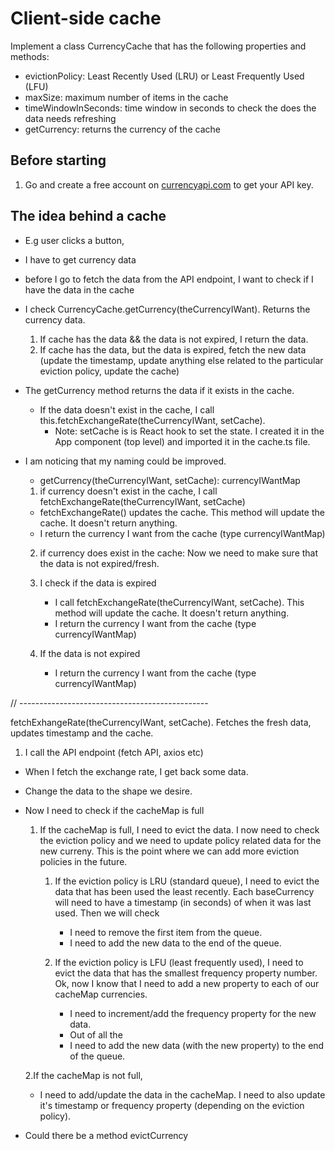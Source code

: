 # Client-side cache

Implement a class CurrencyCache that has the following properties and methods:

- evictionPolicy: Least Recently Used (LRU) or Least Frequently Used (LFU)
- maxSize: maximum number of items in the cache
- timeWindowInSeconds: time window in seconds to check the does the data needs refreshing
- getCurrency: returns the currency of the cache

## Before starting
1. Go and create a free account on [currencyapi.com](https://app.currencyapi.com/) to get your API key.





## The idea behind a cache

- E.g user clicks a button,

- I have to get currency data
- before I go to fetch the data from the API endpoint, I want to check if I have
  the data in the cache
- I check CurrencyCache.getCurrency(theCurrencyIWant). Returns the currency data.

  1. If cache has the data && the data is not expired, I return the data.
  2. If cache has the data, but the data is expired, fetch the new data (update the timestamp,
     update anything else related to the particular eviction policy, update the cache)

- The getCurrency method returns the data if it exists in the cache.

  - If the data doesn't exist in the cache, I call this.fetchExchangeRate(theCurrencyIWant,
    setCache).
    - Note: setCache is is React hook to set the state. I created it in the App component
      (top level) and imported it in the cache.ts file.

- I am noticing that my naming could be improved.

  - getCurrency(theCurrencyIWant, setCache): currencyIWantMap

  1. if currency doesn't exist in the cache, I call fetchExchangeRate(theCurrencyIWant, setCache)

  - fetchExchangeRate() updates the cache. This method will update the cache. It doesn't return anything.
  - I return the currency I want from the cache (type currencyIWantMap)

  2. if currency does exist in the cache: Now we need to make sure that the data is not expired/fresh.

  1. I check if the data is expired

     - I call fetchExchangeRate(theCurrencyIWant, setCache). This method will update the cache. It doesn't return anything.
     - I return the currency I want from the cache (type currencyIWantMap)

  1. If the data is not expired

     - I return the currency I want from the cache (type currencyIWantMap)

// -----------------------------------------------

fetchExhangeRate(theCurrencyIWant, setCache). Fetches the fresh data, updates timestamp and the cache.

1. I call the API endpoint (fetch API, axios etc)

- When I fetch the exchange rate, I get back some data.
- Change the data to the shape we desire.
- Now I need to check if the cacheMap is full

  1. If the cacheMap is full, I need to evict the data. I now need to check the eviction
     policy and we need to update policy related data for the new curreny.
     This is the point where we can add more eviction policies in the future.

     1. If the eviction policy is LRU (standard queue), I need to evict the data that has been used
        the least recently. Each baseCurrency will need to have a timestamp (in seconds) of when it was last used. Then we will check

        - I need to remove the first item from the queue.
        - I need to add the new data to the end of the queue.

     2. If the eviction policy is LFU (least frequently used), I need to evict the data that
        has the smallest frequency property number. Ok, now I know that I need to add a new
        property to each of our cacheMap currencies.
        - I need to increment/add the frequency property for the new data.
        - Out of all the
        - I need to add the new data (with the new property) to the end of the queue.

  2.If the cacheMap is not full,

  - I need to add/update the data in the cacheMap. I need to also
    update it's timestamp or frequency property (depending on the eviction policy).

- Could there be a method evictCurrency


